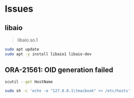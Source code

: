# Issues

## libaio

> libaio.so.1

```sh
sudo apt update
sudo apt -y install libaio1 libaio-dev
```

## ORA-21561: OID generation failed

```sh
scutil --get HostName
```

```sh
sudo sh -c 'echo -e "127.0.0.1\tmacbook" >> /etc/hosts'
```
